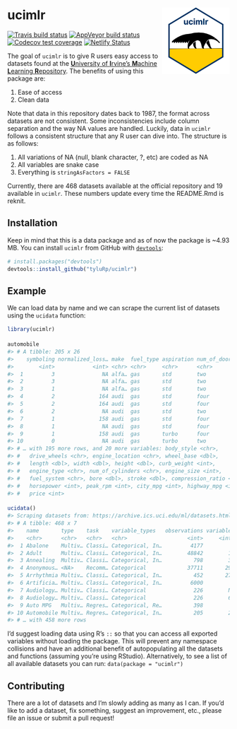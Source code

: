 
<!-- README.md is generated from README.Rmd. Please edit that file -->

# ucimlr <img src="man/figures/logo-inter-ui.png" align="right" height=150/>

<!-- badges: start -->

[![Travis build
status](https://travis-ci.org/tyluRp/ucimlr.svg?branch=master)](https://travis-ci.org/tyluRp/ucimlr)
[![AppVeyor build
status](https://ci.appveyor.com/api/projects/status/github/tyluRp/ucimlr?branch=master&svg=true)](https://ci.appveyor.com/project/tyluRp/ucimlr)
[![Codecov test
coverage](https://codecov.io/gh/tyluRp/ucimlr/branch/master/graph/badge.svg)](https://codecov.io/gh/tyluRp/ucimlr?branch=master)
[![Netlify
Status](https://api.netlify.com/api/v1/badges/ae8ab755-9460-4891-883c-6820d7e52158/deploy-status)](https://app.netlify.com/sites/ucimlr/deploys)
<!-- badges: end -->

The goal of `ucimlr` is to give R users easy access to datasets found at
the [**U**niversity of **I**rvine’s **M**achine **L**earning
**R**epository](https://archive.ics.uci.edu/ml/index.php). The benefits
of using this package are:

1.  Ease of access
2.  Clean data

Note that data in this repository dates back to 1987, the format across
datasets are not consistent. Some inconsistencies include column
separation and the way NA values are handled. Luckily, data in `ucimlr`
follows a consistent structure that any R user can dive into. The
structure is as follows:

1.  All variations of NA (null, blank character, ?, etc) are coded as NA
2.  All variables are snake case
3.  Everything is `stringAsFactors = FALSE`

Currently, there are 468 datasets available at the official repository
and 19 available in `ucimlr`. These numbers update every time the
README.Rmd is reknit.

## Installation

Keep in mind that this is a data package and as of now the package is
~4.93 MB. You can install `ucimlr` from GitHub with
[`devtools`](https://github.com/r-lib/devtools):

``` r
# install.packages("devtools")
devtools::install_github("tyluRp/ucimlr")
```

## Example

We can load data by name and we can scrape the current list of datasets
using the `ucidata` function:

``` r
library(ucimlr)

automobile
#> # A tibble: 205 x 26
#>    symboling normalized_loss… make  fuel_type aspiration num_of_doors
#>        <int>            <int> <chr> <chr>     <chr>      <chr>       
#>  1         3               NA alfa… gas       std        two         
#>  2         3               NA alfa… gas       std        two         
#>  3         1               NA alfa… gas       std        two         
#>  4         2              164 audi  gas       std        four        
#>  5         2              164 audi  gas       std        four        
#>  6         2               NA audi  gas       std        two         
#>  7         1              158 audi  gas       std        four        
#>  8         1               NA audi  gas       std        four        
#>  9         1              158 audi  gas       turbo      four        
#> 10         0               NA audi  gas       turbo      two         
#> # … with 195 more rows, and 20 more variables: body_style <chr>,
#> #   drive_wheels <chr>, engine_location <chr>, wheel_base <dbl>,
#> #   length <dbl>, width <dbl>, height <dbl>, curb_weight <int>,
#> #   engine_type <chr>, num_of_cylinders <chr>, engine_size <int>,
#> #   fuel_system <chr>, bore <dbl>, stroke <dbl>, compression_ratio <dbl>,
#> #   horsepower <int>, peak_rpm <int>, city_mpg <int>, highway_mpg <int>,
#> #   price <int>

ucidata()
#> Scraping datasets from: https://archive.ics.uci.edu/ml/datasets.html
#> # A tibble: 468 x 7
#>    name       type    task    variable_types   observations variables  year
#>    <chr>      <chr>   <chr>   <chr>                   <int>     <int> <int>
#>  1 Abalone    Multiv… Classi… Categorical, In…         4177         8  1995
#>  2 Adult      Multiv… Classi… Categorical, In…        48842        14  1996
#>  3 Annealing  Multiv… Classi… Categorical, In…          798        38    NA
#>  4 Anonymous… <NA>    Recomm… Categorical             37711       294  1998
#>  5 Arrhythmia Multiv… Classi… Categorical, In…          452       279  1998
#>  6 Artificia… Multiv… Classi… Categorical, In…         6000         7  1992
#>  7 Audiology… Multiv… Classi… Categorical               226        NA  1987
#>  8 Audiology… Multiv… Classi… Categorical               226        69  1992
#>  9 Auto MPG   Multiv… Regres… Categorical, Re…          398         8  1993
#> 10 Automobile Multiv… Regres… Categorical, In…          205        26  1987
#> # … with 458 more rows
```

I’d suggest loading data using R’s `::` so that you can access all
exported variables without loading the package. This will prevent any
namespace collisions and have an additional benefit of autopopulating
all the datasets and functions (assuming you’re using RStudio).
Alternatively, to see a list of all available datasets you can run:
`data(package = "ucimlr")`

## Contributing

There are a lot of datasets and I’m slowly adding as many as I can. If
you’d like to add a dataset, fix something, suggest an improvement,
etc., please file an issue or submit a pull request\!
